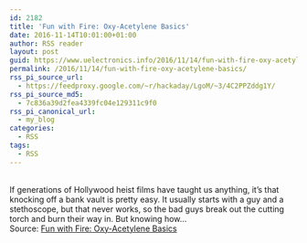 ```yaml
---
id: 2182
title: 'Fun with Fire: Oxy-Acetylene Basics'
date: 2016-11-14T10:01:00+01:00
author: RSS reader
layout: post
guid: https://www.uelectronics.info/2016/11/14/fun-with-fire-oxy-acetylene-basics/
permalink: /2016/11/14/fun-with-fire-oxy-acetylene-basics/
rss_pi_source_url:
  - https://feedproxy.google.com/~r/hackaday/LgoM/~3/4C2PPZddg1Y/
rss_pi_source_md5:
  - 7c836a39d2fea4339fc04e129311c9f0
rss_pi_canonical_url:
  - my_blog
categories:
  - RSS
tags:
  - RSS
---
```

&#013;  
If generations of Hollywood heist films have taught us anything, it’s that knocking off a bank vault is pretty easy. It usually starts with a guy and a stethoscope, but that never works, so the bad guys break out the cutting torch and burn their way in. But knowing how…&#013;  
Source: <a href="https://feedproxy.google.com/~r/hackaday/LgoM/~3/4C2PPZddg1Y/" target="_blank">Fun with Fire: Oxy-Acetylene Basics</a>